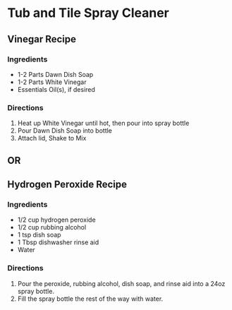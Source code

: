 # Tub and Tile Spray Cleaner

## Vinegar Recipe

### Ingredients
* 1-2 Parts Dawn Dish Soap
* 1-2 Parts White Vinegar
* Essentials Oil(s), if desired

### Directions
1. Heat up White Vinegar until hot, then pour into spray bottle
2. Pour Dawn Dish Soap into bottle
3. Attach lid, Shake to Mix

## OR

## Hydrogen Peroxide Recipe

### Ingredients
* 1/2 cup hydrogen peroxide
* 1/2 cup rubbing alcohol
* 1 tsp dish soap
* 1 Tbsp dishwasher rinse aid
* Water
 
### Directions
1. Pour the peroxide, rubbing alcohol, dish soap, and rinse aid into a 24oz spray bottle.
2. Fill the spray bottle the rest of the way with water. 

